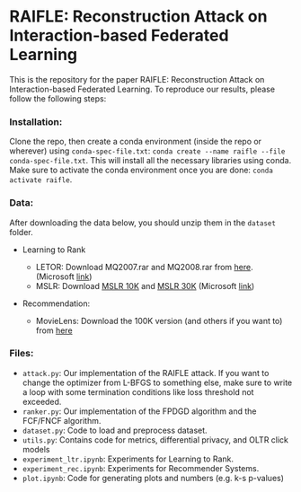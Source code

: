 # RAIFLE: Reconstruction Attack on Interaction-based Federated Learning

This is the repository for the paper RAIFLE: Reconstruction Attack on Interaction-based Federated Learning. To reproduce our results, please follow the following steps:

### Installation:

Clone the repo, then create a conda environment (inside the repo or wherever) using `conda-spec-file.txt`: `conda create --name raifle --file conda-spec-file.txt`. This will install all the necessary libraries using conda. Make sure to activate the conda environment once you are done: `conda activate raifle`.

### Data:

After downloading the data below, you should unzip them in the `dataset` folder.

- Learning to Rank
  - LETOR: Download MQ2007.rar and MQ2008.rar from [here](https://1drv.ms/f/s!Aqi9ONgj3OqPaynoZZSZVfHPJd0). (Microsoft [link](https://www.microsoft.com/en-us/research/project/letor-learning-rank-information-retrieval/letor-4-0/))
  - MSLR: Download [MSLR 10K](https://1drv.ms/u/s!AtsMfWUz5l8nbOIoJ6Ks0bEMp78) and [MSLR 30K](https://1drv.ms/u/s!AtsMfWUz5l8nbXGPBlwD1rnFdBY) (Microsoft [link](https://www.microsoft.com/en-us/research/project/mslr/))

- Recommendation:
  - MovieLens: Download the 100K version (and others if you want to) from [here](https://grouplens.org/datasets/movielens/)

### Files:

- `attack.py`: Our implementation of the RAIFLE attack. If you want to change the optimizer from L-BFGS to something else, make sure to write a loop with some termination conditions like loss threshold not exceeded.
- `ranker.py`: Our implementation of the FPDGD algorithm and the FCF/FNCF algorithm.
- `dataset.py`: Code to load and preprocess dataset.
- `utils.py`: Contains code for metrics, differential privacy, and OLTR click models
- `experiment_ltr.ipynb`: Experiments for Learning to Rank.
- `experiment_rec.ipynb`: Experiments for Recommender Systems.
- `plot.ipynb`: Code for generating plots and numbers (e.g. k-s p-values)
